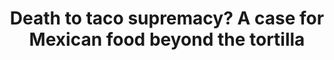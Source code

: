 ---
layout: externalpost
title: "Death to taco supremacy? A case for Mexican food beyond the tortilla"
redirect_url: https://www.timeout.com/london/restaurants/mexican-food-beyond-the-tortilla
description: "Zazueta’s debut cookbook, ‘Norteña’, delves into the cuisine of northern Mexico. Sure, the region has tacos – but in Baja California, where Zazueta grew up, the speciality is mariscos (seafood)."
categories: news
---